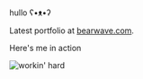 hullo ʕ•ᴥ•ʔ

Latest portfolio at [bearwave.com](https://www.bearwavetech.com).

Here's me in action

![workin' hard](https://www.bearwavetech.com/media/beartoons/2016-05-04_beartoons_22_-_working_hard.png)
